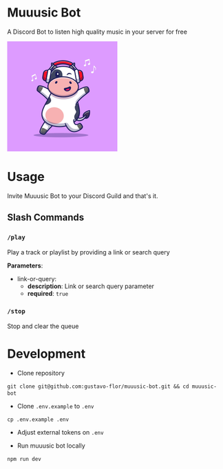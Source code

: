 # Muuusic Bot

A Discord Bot to listen high quality music in your server for free

![A cow dancing a music, its using a headphones](./assets/bot_avatar.png)

# Usage

Invite Muuusic Bot to your Discord Guild and that's it.

## Slash Commands

### `/play`

Play a track or playlist by providing a link or search query

**Parameters**:

- link-or-query: 
  - **description**: Link or search query parameter
  - **required**: `true`

### `/stop`

Stop and clear the queue

# Development

- Clone repository 

```shell
git clone git@github.com:gustavo-flor/muuusic-bot.git && cd muuusic-bot
```

- Clone `.env.example` to `.env`

```shell
cp .env.example .env
```

- Adjust external tokens on `.env`

- Run muuusic bot locally

```shell
npm run dev
```
